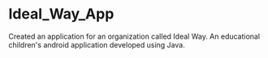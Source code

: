 # Ideal_Way_App
Created an application for an organization called Ideal Way. An educational children's android application developed using Java.
